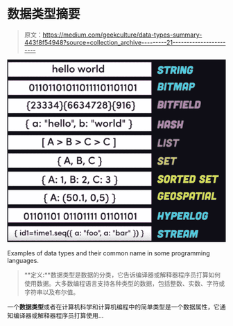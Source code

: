 # 数据类型摘要

> 原文：<https://medium.com/geekculture/data-types-summary-443f8f54948?source=collection_archive---------21----------------------->

![](img/4a4c776b01643dfa166670e972e1358b.png)

Examples of data types and their common name in some programming languages.

> **定义:**数据类型是数据的分类，它告诉编译器或解释器程序员打算如何使用数据。大多数编程语言支持各种类型的数据，包括整数、实数、字符或字符串以及布尔值。

一个**数据类型**或者在计算机科学和计算机编程中的简单类型是一个数据属性，它通知编译器或解释器程序员打算使用…